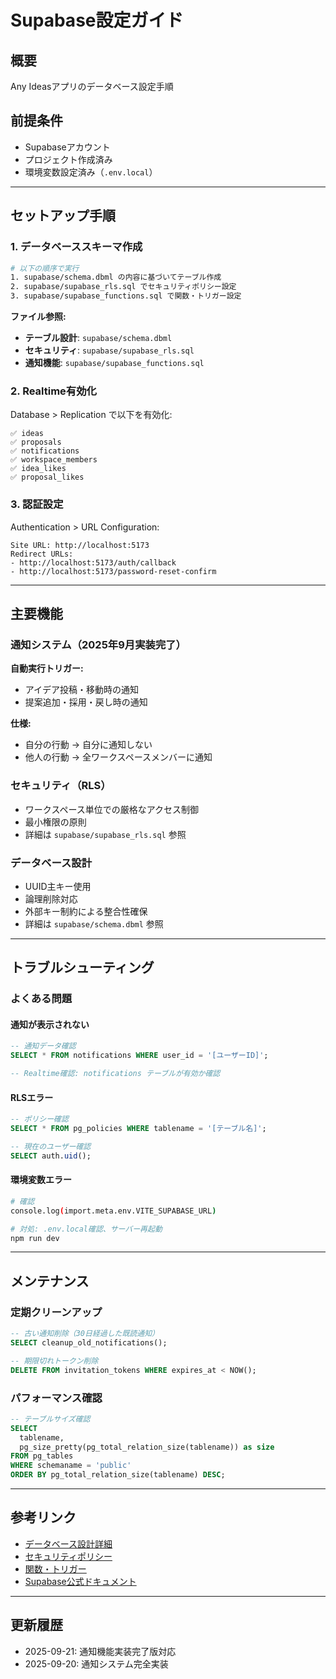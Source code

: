 # Supabase設定ガイド

## 概要
Any Ideasアプリのデータベース設定手順

## 前提条件
- Supabaseアカウント
- プロジェクト作成済み
- 環境変数設定済み（`.env.local`）

---

## セットアップ手順

### 1. データベーススキーマ作成
```bash
# 以下の順序で実行
1. supabase/schema.dbml の内容に基づいてテーブル作成
2. supabase/supabase_rls.sql でセキュリティポリシー設定
3. supabase/supabase_functions.sql で関数・トリガー設定
```

**ファイル参照:**
- **テーブル設計**: `supabase/schema.dbml`
- **セキュリティ**: `supabase/supabase_rls.sql`
- **通知機能**: `supabase/supabase_functions.sql`

### 2. Realtime有効化
Database > Replication で以下を有効化:
```
✅ ideas
✅ proposals  
✅ notifications
✅ workspace_members
✅ idea_likes
✅ proposal_likes
```

### 3. 認証設定
Authentication > URL Configuration:
```
Site URL: http://localhost:5173
Redirect URLs:
- http://localhost:5173/auth/callback
- http://localhost:5173/password-reset-confirm
```

---

## 主要機能

### 通知システム（2025年9月実装完了）
**自動実行トリガー:**
- アイデア投稿・移動時の通知
- 提案追加・採用・戻し時の通知

**仕様:**
- 自分の行動 → 自分に通知しない
- 他人の行動 → 全ワークスペースメンバーに通知

### セキュリティ（RLS）
- ワークスペース単位での厳格なアクセス制御
- 最小権限の原則
- 詳細は `supabase/supabase_rls.sql` 参照

### データベース設計
- UUID主キー使用
- 論理削除対応
- 外部キー制約による整合性確保
- 詳細は `supabase/schema.dbml` 参照

---

## トラブルシューティング

### よくある問題

#### 通知が表示されない
```sql
-- 通知データ確認
SELECT * FROM notifications WHERE user_id = '[ユーザーID]';

-- Realtime確認: notifications テーブルが有効か確認
```

#### RLSエラー
```sql
-- ポリシー確認
SELECT * FROM pg_policies WHERE tablename = '[テーブル名]';

-- 現在のユーザー確認
SELECT auth.uid();
```

#### 環境変数エラー
```bash
# 確認
console.log(import.meta.env.VITE_SUPABASE_URL)

# 対処: .env.local確認、サーバー再起動
npm run dev
```

---

## メンテナンス

### 定期クリーンアップ
```sql
-- 古い通知削除（30日経過した既読通知）
SELECT cleanup_old_notifications();

-- 期限切れトークン削除
DELETE FROM invitation_tokens WHERE expires_at < NOW();
```

### パフォーマンス確認
```sql
-- テーブルサイズ確認
SELECT 
  tablename,
  pg_size_pretty(pg_total_relation_size(tablename)) as size
FROM pg_tables 
WHERE schemaname = 'public'
ORDER BY pg_total_relation_size(tablename) DESC;
```

---

## 参考リンク
- [データベース設計詳細](./schema.dbml)
- [セキュリティポリシー](./supabase_rls.sql)
- [関数・トリガー](./supabase_functions.sql)
- [Supabase公式ドキュメント](https://supabase.com/docs)

---

## 更新履歴
- 2025-09-21: 通知機能実装完了版対応
- 2025-09-20: 通知システム完全実装
